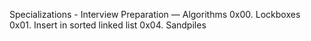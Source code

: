 Specializations - Interview Preparation ― Algorithms
0x00. Lockboxes 
0x01. Insert in sorted linked list
0x04. Sandpiles

